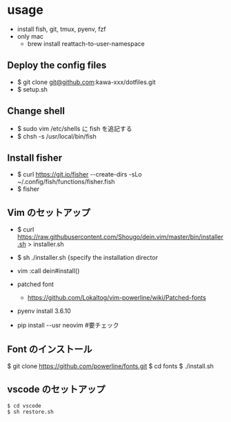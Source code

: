 # usage
* install fish, git, tmux, pyenv, fzf
* only mac
  * brew install reattach-to-user-namespace

## Deploy the config files
* $ git clone git@github.com:kawa-xxx/dotfiles.git
* $ setup.sh

## Change shell
* $ sudo vim /etc/shells に fish を追記する
* $ chsh -s /usr/local/bin/fish

## Install fisher
* $ curl https://git.io/fisher --create-dirs -sLo ~/.config/fish/functions/fisher.fish
* $ fisher

## Vim のセットアップ
* $ curl https://raw.githubusercontent.com/Shougo/dein.vim/master/bin/installer.sh > installer.sh
* $ sh ./installer.sh {specify the installation director
* vim :call dein#install()
* patched font
  * https://github.com/Lokaltog/vim-powerline/wiki/Patched-fonts

* pyenv install 3.6.10
* pip install --usr neovim #要チェック

## Font のインストール
$ git clone https://github.com/powerline/fonts.git
$ cd fonts
$ ./install.sh

## vscode のセットアップ
```
$ cd vscode
$ sh restore.sh
```
